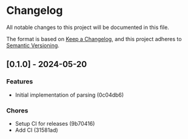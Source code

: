# Changelog

All notable changes to this project will be documented in this file.

The format is based on [Keep a Changelog](https://keepachangelog.com/en/1.1.0/),
and this project adheres to [Semantic Versioning](https://semver.org/spec/v2.0.0.html).

## [0.1.0] - 2024-05-20

### Features
* Initial implementation of parsing (0c04db6)

### Chores
* Setup CI for releases (9b70416)
* Add CI (31581ad)

